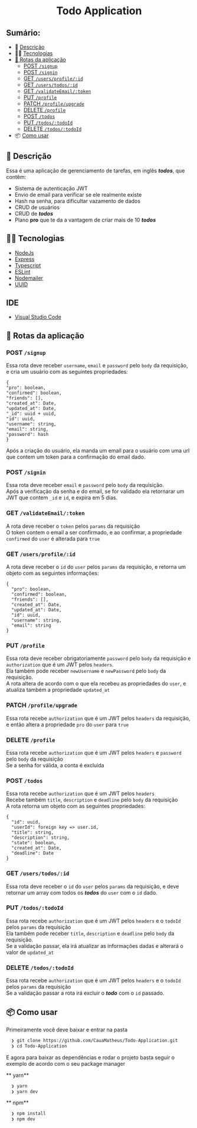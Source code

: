 <h1 align="center"> Todo Application</h1>

## Sumário:
- 💬 [Descrição](#description)
- 👨‍💻 [Tecnologias](#technologies)
- [🔗 Rotas da aplicação](#-rotas-da-aplicação)
  - [POST `/signup`]()
  - [POST `/signin`]()
  - [GET `/users/profile/:id`]()
  - [GET `/users/todos/:id`]()
  - [GET `/validateEmail/:token`]()
  - [PUT `/profile`]()
  - [PATCH `/profile/upgrade`]()
  - [DELETE `/profile`]()
  - [POST `/todos`]()
  - [PUT `/todos/:todoId`]()
  - [DELETE `/todos/:todoId`]()
- 📦️ [Como usar](#clone)


## 💬 Descrição
Essa é uma aplicação de gerenciamento de tarefas, em inglês ***todos***, que contêm:<br/>
- Sistema de autenticação JWT 
- Envio de email para verificar se ele realmente existe
- Hash na senha, para dificultar vazamento de dados
- CRUD de usuários
- CRUD de ***todos***
- Plano **pro** que te da a vantagem de criar mais de 10 ***todos***

## 👨‍💻 Tecnologias

- [NodeJs](https://github.com/nodejs)
- [Express](https://github.com/expressjs/express)
- [Typescript](https://github.com/microsoft/TypeScript)
- [ESLint](https://github.com/eslint/eslint)
- [Nodemailer](https://github.com/nodemailer/nodemailer)
- [UUID](https://github.com/uuidjs/uuid)


## IDE

- [Visual Studio Code](https://code.visualstudio.com/)

## 🔗 Rotas da aplicação
  ### POST `/signup`
  Essa rota deve receber `username`, `email` e `password` pelo `body` da requisição, e cria um usuário com as seguintes propriedades:
  ```
  {
  "pro": boolean,
  "confirmed": boolean,
  "friends": [],
  "created_at": Date,
  "updated_at": Date,
  "_id": uuid + uuid,
  "id": uuid,
  "username": string,
  "email": string,
  "password": hash
}
  ```
Após a criação do usuário, ela manda um email para o usuário com uma url que contem um token para a confirmação do email dado.


### POST `/signin`
Essa rota deve receber `email` e `password` pelo `body` da requisição. <br/>
Após a verificação da senha e do email, se for validado ela retornarar um JWT que contem `_id` e `id`, e expira em 5 dias. 


### GET `/validateEmail/:token`
A rota deve receber o `token` pelos `params` da requisição <br/>
O token contem o email a ser confirmado, e ao confirmar, a propriedade `confirmed` do `user` é alterada para `true`


### GET `/users/profile/:id`
A rota deve receber o `id` do `user` pelos `params` da requisição, e retorna um objeto com as seguintes informações: <br/>
```
{
  "pro": boolean,
  "confirmed": boolean,
  "friends": [],
  "created_at": Date,
  "updated_at": Date,
  "id": uuid,
  "username": string,
  "email": string
}
```
### PUT `/profile`
Essa rota deve receber obrigatoriamente `password` pelo `body` da requisição e `authorization` que é um JWT pelos `headers`.<br/>
Ela também pode receber `newUsername` e `newPassword` pelo `body` da requisição.<br/>
A rota altera de acordo com o que ela recebeu as propriedades do `user`, e atualiza também a propriedade `updated_at`


### PATCH `/profile/upgrade`
Essa rota recebe `authorization` que é um JWT pelos `headers` da requisição, e então altera a propriedade `pro` do `user` para `true`


### DELETE `/profile`
Essa rota recebe `authorization` que é um JWT pelos `headers` e `password` pelo `body` da requisição<br/>
Se a senha for válida, a conta é excluida


### POST `/todos`
Essa rota recebe `authorization` que é um JWT pelos `headers`<br/>
Recebe também `title`, `description` e `deadline` pelo `body` da requisição<br/>
A rota retorna um objeto com as seguintes propriedades:
```
{
  "id": uuid,
  "userId": foreign key => user.id,
  "title": string,
  "description": string,
  "state": boolean,
  "created_at": Date,
  "deadline": Date
}
```
### GET `/users/todos/:id`
Essa rota deve receber o `id` do `user` pelos `params` da requisição, e deve retornar um array com todos os ***todos*** do `user` com o `id` dado.


### PUT `/todos/:todoId`
Essa rota recebe `authorization` que é um JWT pelos `headers` e o `todoId` pelos `params` da requisição<br/>
Ela também pode receber `title`, `description` e `deadline` pelo `body` da requisição.<br/>
Se a validação passar, ela irá atualizar as informações dadas e alterará o valor de `updated_at`


### DELETE `/todos/:todoId`
Essa rota recebe `authorization` que é um JWT pelos `headers` e o `todoId` pelos `params` da requisição<br/>
Se a validação passar a rota irá excluir o ***todo*** com o `id` passado.




## 📦️ Como usar

Primeiramente você deve baixar e entrar na pasta

```bash
  ❯ git clone https://github.com/CauaMatheus/Todo-Application.git
  ❯ cd Todo-Application
```

E agora para baixar as dependências e rodar o projeto basta seguir o exemplo de acordo com o seu package manager

** yarn**

```bash
  ❯ yarn
  ❯ yarn dev
```

** npm**

```bash
  ❯ npm install
  ❯ npm dev
```
